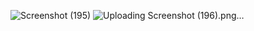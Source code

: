 ![Screenshot (195)](https://user-images.githubusercontent.com/113746515/221465660-573898c2-4ae0-48ba-a113-76824588c5cb.png)
![Uploading Screenshot (196).png…]()
